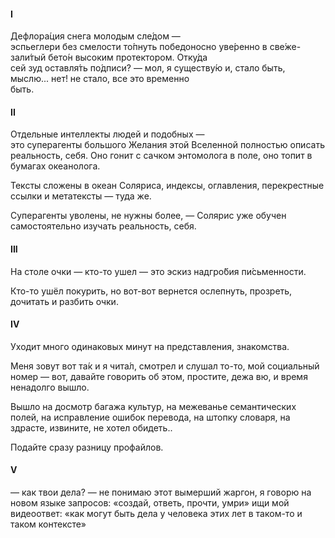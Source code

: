 

#### I
Дефлора́ция снега молодым сле́дом —  
эспьеглери без смелости то́пнуть
победоносно уве́ренно в све́же- 
зали́тый бето́н высоким протектором. Отку́да  
сей зуд оставля́ть по́дписи? — мол, 
я существу́ю и, стало быть, мыслю... 
нет! не стало, все это временно  
быть.  

#### II
Отдельные интеллекты 
людей и подобных —  
это суперагенты 
большого Желания этой Вселенной 
полностью описать реальность, 
себя. Оно 
гонит с сачком 
энтомолога в поле, оно 
топит в бумагах океанолога.

Тексты сложены в океан Соляриса, 
индексы, оглавления, перекрестные ссылки
и метатексты — туда же.

Суперагенты уволены, не нужны более, — 
Солярис уже обучен 
самостоятельно изучать реальность, 
себя.

#### III
На столе очки — 
кто-то ушел — 
это эскиз надгро́бия пи́сьменности.

Кто-то ушёл покурить, но вот-вот вернется
ослепнуть, прозреть, 
дочитать и разбить 
очки.


#### IV
Уходит много 
одинаковых минут 
на представления, знакомства. 

Меня зовут вот та́к и я чита́л, 
смотрел и слушал то-то, 
мой социальный номер — вот,
давайте говорить об этом, 
простите, дежа вю, и время 
ненадолго вышло. 

Вышло на досмотр багажа культур, 
на межеванье семантических полей,
на исправление ошибок перевода,
на штопку словаря, 
на здрасте, извините, не хотел обидеть.. 

Подайте сразу разницу профайлов.

#### V
— как твои дела? 
— не понимаю этот вымерший жаргон, 
я говорю на новом языке запросов:
«создай, ответь, прочти, умри»
ищи мой видеоответ: «как могут 
быть дела у человека этих лет 
в таком-то и таком контексте»





